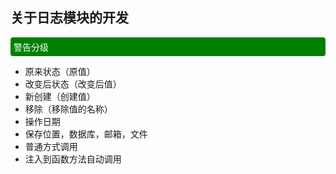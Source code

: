  ## 关于日志模块的开发
 
 <div style="background-color:green;color:white;padding:5px;border-radius:4px;">警告分级</div>
 
 - 原来状态（原值）
 - 改变后状态（改变后值）
 - 新创建（创建值）
 - 移除（移除值的名称）
 - 操作日期
 - 保存位置，数据库，邮箱，文件
 - 普通方式调用
 - 注入到函数方法自动调用
